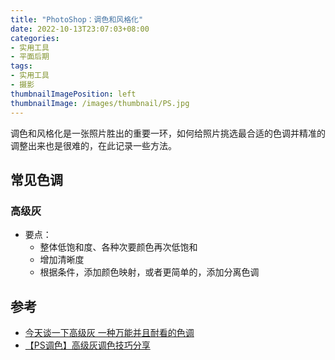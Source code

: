 ```yaml
---
title: "PhotoShop：调色和风格化"
date: 2022-10-13T23:07:03+08:00
categories:
- 实用工具
- 平面后期
tags:
- 实用工具
- 摄影
thumbnailImagePosition: left
thumbnailImage: /images/thumbnail/PS.jpg
---
```

调色和风格化是一张照片胜出的重要一环，如何给照片挑选最合适的色调并精准的调整出来也是很难的，在此记录一些方法。
<!--more-->
## 常见色调
### 高级灰
- 要点：
    - 整体低饱和度、各种次要颜色再次低饱和
    - 增加清晰度
    - 根据条件，添加颜色映射，或者更简单的，添加分离色调
## 参考
- [今天谈一下高级灰 一种万能并且耐看的色调](https://www.bilibili.com/video/BV1aJ411B7Cd)
- [【PS调色】高级灰调色技巧分享](https://www.bilibili.com/video/BV13541187gf)